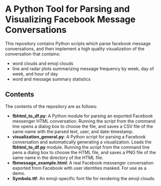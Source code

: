 # A Python Tool for Parsing and Visualizing Facebook Message Conversations
This repository contains Python scripts which parse facebook message conversations, and then implement a high quality visualization of the conversation that contains:
  - word clouds and emoji clouds
  - line and radar plots summarizing message frequency by week, day of week, and hour of day
  - word and message summary statistics
  
## Contents
The contents of the repository are as follows:

  - **fbhtml_to_df.py**: A Python module for parsing an exported Facebook messenger HTML conversation. Running the script from the command line opens a dialog box to choose the file, and saves a CSV file of the same name with the parsed text, user, and date-timestamp.
  - **visualization_general.py**: A Python script for parsing a Facebook conversation and automatically generating a visualization.  Loads the **fbhtml_to_df.py** module. Running the script from the command line pens a dialog box to choose the HTML file, and saves a PNG file of the same name in the directory of the HTML file.
  - **fbmessage_example.html**: A real Facebook messenger conversation exported from Facebook with user identities masked. For use as a demo.
  - **Symbola.ttf**: An emoji-specific font file for rendering the emoji clouds.
  